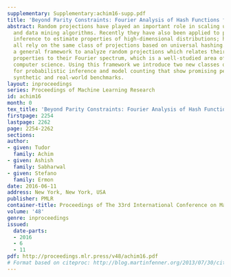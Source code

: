 ```yaml
---
supplementary: Supplementary:achim16-supp.pdf
title: 'Beyond Parity Constraints: Fourier Analysis of Hash Functions for Inference'
abstract: Random projections have played an important role in scaling up machine learning
  and data mining algorithms. Recently they have also been applied to probabilistic
  inference to estimate properties of high-dimensional distributions; however, they
  all rely on the same class of projections based on universal hashing. We provide
  a general framework to analyze random projections which relates their statistical
  properties to their Fourier spectrum, which is a well-studied area of theoretical
  computer science. Using this framework we introduce two new classes of hash functions
  for probabilistic inference and model counting that show promising performance on
  synthetic and real-world benchmarks.
layout: inproceedings
series: Proceedings of Machine Learning Research
id: achim16
month: 0
tex_title: 'Beyond Parity Constraints: Fourier Analysis of Hash Functions for Inference'
firstpage: 2254
lastpage: 2262
page: 2254-2262
sections: 
author:
- given: Tudor
  family: Achim
- given: Ashish
  family: Sabharwal
- given: Stefano
  family: Ermon
date: 2016-06-11
address: New York, New York, USA
publisher: PMLR
container-title: Proceedings of The 33rd International Conference on Machine Learning
volume: '48'
genre: inproceedings
issued:
  date-parts:
  - 2016
  - 6
  - 11
pdf: http://proceedings.mlr.press/v48/achim16.pdf
# Format based on citeproc: http://blog.martinfenner.org/2013/07/30/citeproc-yaml-for-bibliographies/
---
```

